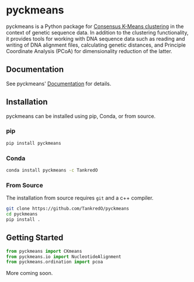 # pyckmeans

pyckmeans is a Python package for [Consensus K-Means clustering](https://doi.org/10.1023/A:1023949509487) in the context of genetic sequence data. In addition to the clustering functionality, it provides tools for working with DNA sequence data such as reading and writing of DNA alignment files, calculating genetic distances, and Principle Coordinate Analysis (PCoA) for dimensionality reduction of the latter.

## Documentation
See pyckmeans' [Documentation](https://pyckmeans.readthedocs.io/) for details.

## Installation

pyckmeans can be installed using pip, Conda, or from source.

### pip

```bash
pip install pyckmeans
```

### Conda

```bash
conda install pyckmeans -c TankredO
```

### From Source

The installation from source requires `git` and a c++ compiler.

```bash
git clone https://github.com/TankredO/pyckmeans
cd pyckmeans
pip install .
```

## Getting Started

```python
from pyckmeans import CKmeans
from pyckmeans.io import NucleotideAlignment
from pyckmeans.ordination import pcoa
```

More coming soon.